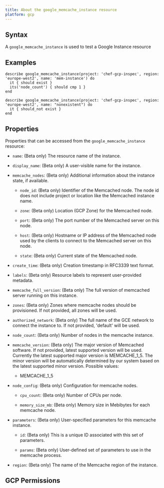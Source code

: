 ```yaml
---
title: About the google_memcache_instance resource
platform: gcp
---
```


## Syntax
A `google_memcache_instance` is used to test a Google Instance resource

## Examples
```
describe google_memcache_instance(project: 'chef-gcp-inspec', region: 'europe-west2', name: 'mem-instance') do
  it { should exist }
  its('node_count') { should cmp 1 }
end

describe google_memcache_instance(project: 'chef-gcp-inspec', region: 'europe-west2', name: "nonexistent") do
  it { should_not exist }
end
```

## Properties
Properties that can be accessed from the `google_memcache_instance` resource:


  * `name`: (Beta only) The resource name of the instance.

  * `display_name`: (Beta only) A user-visible name for the instance.

  * `memcache_nodes`: (Beta only) Additional information about the instance state, if available.

    * `node_id`: (Beta only) Identifier of the Memcached node. The node id does not include project or location like the Memcached instance name.

    * `zone`: (Beta only) Location (GCP Zone) for the Memcached node.

    * `port`: (Beta only) The port number of the Memcached server on this node.

    * `host`: (Beta only) Hostname or IP address of the Memcached node used by the clients to connect to the Memcached server on this node.

    * `state`: (Beta only) Current state of the Memcached node.

  * `create_time`: (Beta only) Creation timestamp in RFC3339 text format.

  * `labels`: (Beta only) Resource labels to represent user-provided metadata.

  * `memcache_full_version`: (Beta only) The full version of memcached server running on this instance.

  * `zones`: (Beta only) Zones where memcache nodes should be provisioned.  If not provided, all zones will be used.

  * `authorized_network`: (Beta only) The full name of the GCE network to connect the instance to.  If not provided, 'default' will be used.

  * `node_count`: (Beta only) Number of nodes in the memcache instance.

  * `memcache_version`: (Beta only) The major version of Memcached software. If not provided, latest supported version will be used. Currently the latest supported major version is MEMCACHE_1_5. The minor version will be automatically determined by our system based on the latest supported minor version.
  Possible values:
    * MEMCACHE_1_5

  * `node_config`: (Beta only) Configuration for memcache nodes.

    * `cpu_count`: (Beta only) Number of CPUs per node.

    * `memory_size_mb`: (Beta only) Memory size in Mebibytes for each memcache node.

  * `parameters`: (Beta only) User-specified parameters for this memcache instance.

    * `id`: (Beta only) This is a unique ID associated with this set of parameters.

    * `params`: (Beta only) User-defined set of parameters to use in the memcache process.

  * `region`: (Beta only) The name of the Memcache region of the instance.


## GCP Permissions

